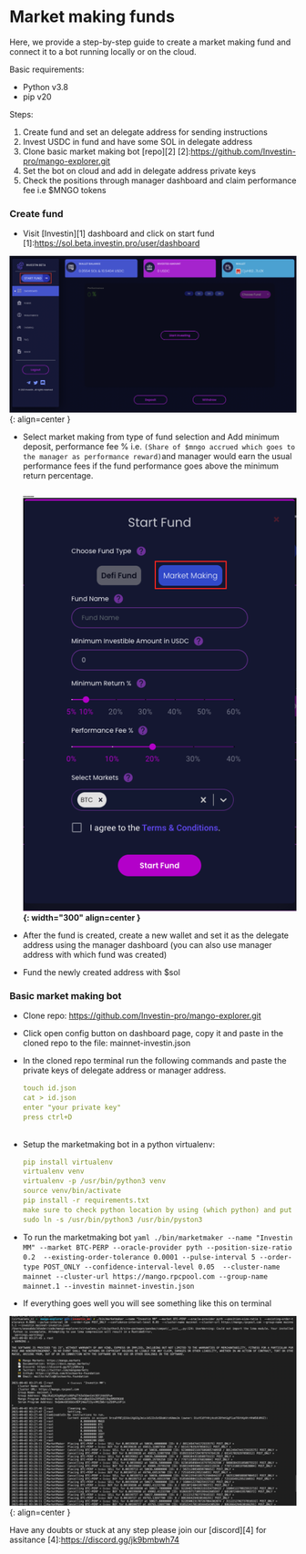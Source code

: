 # Market making funds



Here, we provide a step-by-step guide to create a market making fund and connect it to a bot running locally or on the cloud.

Basic requirements:

* Python v3.8
* pip v20 

Steps:

1. Create fund and set an delegate address for sending instructions
2. Invest USDC in fund and have some SOL in delegate address
2. Clone basic market making bot [repo][2]
[2]:https://github.com/Investin-pro/mango-explorer.git
3. Set the bot on cloud and add in delegate address private keys
4. Check the positions through manager dashboard and claim performance fee i.e $MNGO tokens 


### Create fund 
* Visit [Investin][1] dashboard and click on start fund
[1]:https://sol.beta.investin.pro/user/dashboard

![Placeholder](assets/11.png){: align=center }

* Select market making from type of fund selection and Add minimum deposit, performance fee % i.e. `(Share of $mngo accrued which goes to the manager as performance reward)`and manager would earn the usual performance fees if the fund performance goes above the minimum return percentage.
                
  ___________________________![Placeholder](assets/22.png){: width="300" align=center }________________________





* After the fund is created, create a new wallet and set it as the delegate address using the manager dashboard (you can also use manager address with which fund was created)
* Fund the newly created address with $sol 
### Basic market making bot
* Clone repo: https://github.com/Investin-pro/mango-explorer.git
* Click open config button on dashboard page, copy it and paste in the cloned repo to the file: mainnet-investin.json
* In the cloned repo terminal run the following commands and paste the private keys of delegate address or manager address.
    ```yaml
    touch id.json
    cat > id.json 
    enter "your private key"   
    press ctrl+D



    ```

* Setup the marketmaking bot in a python virtualenv:

    ```yaml
    pip install virtualenv
    virtualenv venv
    virtualenv -p /usr/bin/python3 venv
    source venv/bin/activate 
    pip install -r requirements.txt
    make sure to check python location by using (which python) and put that in place of /usr/bin/python3
    sudo ln -s /usr/bin/python3 /usr/bin/pyston3
    ```
    

* To run the marketmaking bot
      ```yaml
      ./bin/marketmaker --name "Investin MM" --market BTC-PERP --oracle-provider pyth --position-size-ratio 0.2  --existing-order-tolerance 0.0001 --pulse-interval 5 --order-type POST_ONLY --confidence-interval-level 0.05  --cluster-name mainnet --cluster-url https://mango.rpcpool.com --group-name mainnet.1 --investin mainnet-investin.json
      ```

* If everything goes well you will see something like this on terminal 

![Placeholder](assets/112.png){: align=center }








Have any doubts or stuck at any step please join our [discord][4] for assitance
[4]:https://discord.gg/jk9bmbwh74